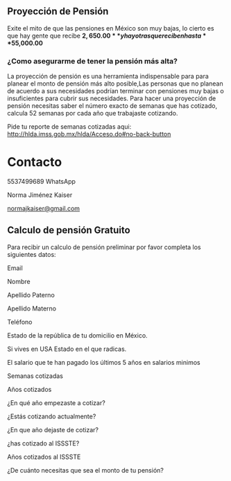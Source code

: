## Proyección de Pensión

Exite el mito de que las pensiones en México son muy bajas, lo cierto  es que hay gente que recibe **$2,650.00** y hay otras que reciben hasta **$55,000.00** 

### ¿Como asegurarme de tener la pensión más alta?

La proyección de pensión es una herramienta indispensable para para planear el monto de pensión más alto posible,Las personas que no planean de acuerdo a sus necesidades podrían terminar con pensiones muy bajas o insuficientes para cubrir sus necesidades.
Para hacer una proyección de pensión necesitas saber el número exacto de semanas que has cotizado, calcula 52 semanas por cada año que trabajaste cotizando. 

Pide tu reporte de semanas cotizadas aqui: http://hlda.imss.gob.mx/hlda/Acceso.do#no-back-button


# Contacto 

5537499689 WhatsApp

Norma Jiménez Kaiser

normajkaiser@gmail.com




## Calculo de pensión Gratuito

Para recibir un calculo de pensión preliminar por favor completa los siguientes datos:


Email

Nombre

Apellido Paterno

Apellido Materno

Teléfono

Estado de la república de tu domicilio en México.

Si vives en USA Estado en el que radicas.

El salario que te han pagado los últimos 5 años en salarios minimos

Semanas cotizadas

Años cotizados

¿En qué año empezaste a cotizar?

¿Estás cotizando actualmente?

¿En que año dejaste de cotizar?

¿has cotizado al ISSSTE?

Años cotizados al ISSSTE

¿De cuánto necesitas que sea el monto de tu pensión?
